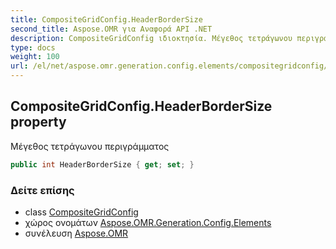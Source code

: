 ```yaml
---
title: CompositeGridConfig.HeaderBorderSize
second_title: Aspose.OMR για Αναφορά API .NET
description: CompositeGridConfig ιδιοκτησία. Μέγεθος τετράγωνου περιγράμματος
type: docs
weight: 100
url: /el/net/aspose.omr.generation.config.elements/compositegridconfig/headerbordersize/
---
```

## CompositeGridConfig.HeaderBorderSize property

Μέγεθος τετράγωνου περιγράμματος

```csharp
public int HeaderBorderSize { get; set; }
```

### Δείτε επίσης

* class [CompositeGridConfig](../)
* χώρος ονομάτων [Aspose.OMR.Generation.Config.Elements](../../compositegridconfig/)
* συνέλευση [Aspose.OMR](../../../)


